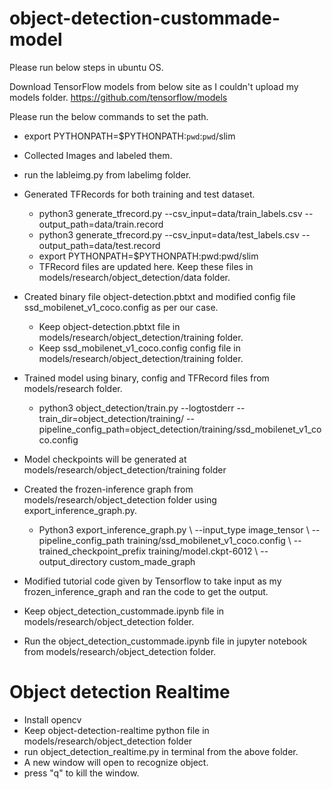# object-detection-custommade-model

Please run below steps in ubuntu OS.

Download TensorFlow models from below site as I couldn't upload my models folder.
https://github.com/tensorflow/models

Please run the below commands to set the path.
- export PYTHONPATH=$PYTHONPATH:`pwd`:`pwd`/slim

- Collected Images and labeled them.
- run the lableimg.py from labelimg folder.
- Generated TFRecords for both training and test dataset.
    - python3 generate_tfrecord.py --csv_input=data/train_labels.csv --output_path=data/train.record
    - python3 generate_tfrecord.py --csv_input=data/test_labels.csv --output_path=data/test.record
    - export PYTHONPATH=$PYTHONPATH:pwd:pwd/slim
    - TFRecord files are updated here. Keep these files in models/research/object_detection/data folder.
- Created binary file object-detection.pbtxt and modified config file ssd_mobilenet_v1_coco.config as per our case.
   - Keep object-detection.pbtxt file in models/research/object_detection/training folder.
   - Keep ssd_mobilenet_v1_coco.config config file in models/research/object_detection/training folder.
- Trained model using binary, config and TFRecord files from models/research folder.
    - python3 object_detection/train.py --logtostderr --train_dir=object_detection/training/ --pipeline_config_path=object_detection/training/ssd_mobilenet_v1_coco.config
- Model checkpoints will be generated at models/research/object_detection/training folder
- Created the frozen-inference graph from models/research/object_detection folder using export_inference_graph.py.
    - Python3 export_inference_graph.py \ --input_type image_tensor \ --pipeline_config_path training/ssd_mobilenet_v1_coco.config \ --trained_checkpoint_prefix training/model.ckpt-6012 \ --output_directory custom_made_graph

- Modified tutorial code given by Tensorflow to take input as my frozen_inference_graph and ran the code to get the output.
- Keep object_detection_custommade.ipynb file in models/research/object_detection folder.
- Run the object_detection_custommade.ipynb file in jupyter notebook from models/research/object_detection folder.
# Object detection Realtime
- Install opencv
- Keep object-detection-realtime python file in models/research/object_detection folder
- run object_detection_realtime.py in terminal from the above folder.
- A new window will open to recognize object.
- press "q" to kill the window.
